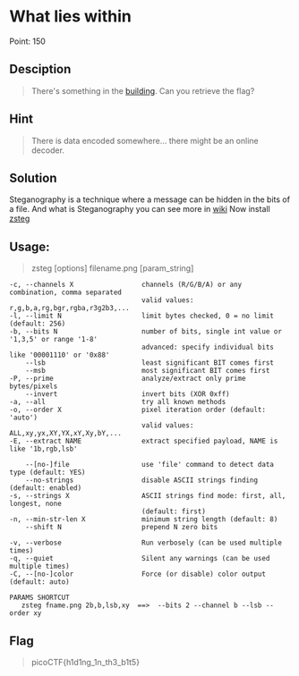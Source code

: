 
# What lies within
Point: 150
## Desciption
> There's something in the [building](https://jupiter.challenges.picoctf.org/static/011955b303f293d60c8116e6a4c5c84f/buildings.png). Can you retrieve the flag?

## Hint
> There is data encoded somewhere... there might be an online decoder.

## Solution
Steganography is a technique where a message can be hidden in the bits of a file. And what is Steganography you can see more in [wiki]( https://en.wikipedia.org/wiki/Steganography)
Now install [zsteg](https://github.com/zed-0xff/zsteg)


## Usage: 
> zsteg [options] filename.png [param_string]

    -c, --channels X                 channels (R/G/B/A) or any combination, comma separated
                                     valid values: r,g,b,a,rg,bgr,rgba,r3g2b3,...
    -l, --limit N                    limit bytes checked, 0 = no limit (default: 256)
    -b, --bits N                     number of bits, single int value or '1,3,5' or range '1-8'
                                     advanced: specify individual bits like '00001110' or '0x88'
        --lsb                        least significant BIT comes first
        --msb                        most significant BIT comes first
    -P, --prime                      analyze/extract only prime bytes/pixels
        --invert                     invert bits (XOR 0xff)
    -a, --all                        try all known methods
    -o, --order X                    pixel iteration order (default: 'auto')
                                     valid values: ALL,xy,yx,XY,YX,xY,Xy,bY,...
    -E, --extract NAME               extract specified payload, NAME is like '1b,rgb,lsb'

        --[no-]file                  use 'file' command to detect data type (default: YES)
        --no-strings                 disable ASCII strings finding (default: enabled)
    -s, --strings X                  ASCII strings find mode: first, all, longest, none
                                     (default: first)
    -n, --min-str-len X              minimum string length (default: 8)
        --shift N                    prepend N zero bits

    -v, --verbose                    Run verbosely (can be used multiple times)
    -q, --quiet                      Silent any warnings (can be used multiple times)
    -C, --[no-]color                 Force (or disable) color output (default: auto)

    PARAMS SHORTCUT
	   zsteg fname.png 2b,b,lsb,xy  ==>  --bits 2 --channel b --lsb --order xy
 
 
 
## Flag 
> picoCTF{h1d1ng_1n_th3_b1t5}
